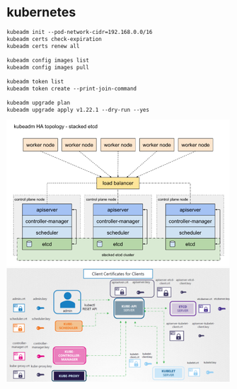 # kubernetes

```
kubeadm init --pod-network-cidr=192.168.0.0/16
kubeadm certs check-expiration
kubeadm certs renew all

kubeadm config images list
kubeadm config images pull

kubeadm token list
kubeadm token create --print-join-command

kubeadm upgrade plan
kubeadm upgrade apply v1.22.1 --dry-run --yes
```

![Stacked control plane](images/kube-control-stacked.png)
![Control plane certificates](images/kube-certs.png)
